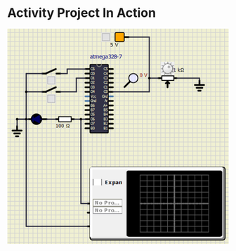# Activity Project In Action

![Activity](https://github.com/vivek28121997/256217_Embedded_C/blob/74c987b75d56de0fd1d3d86f8daab107359850fa/simulation/Activity.png)

